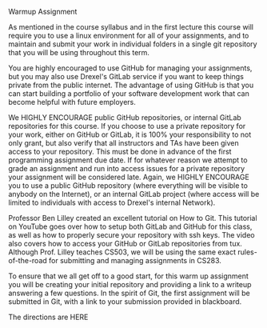 Warmup Assignment

As mentioned in the course syllabus and in the first lecture this course will require you to use a linux environment for all of your assignments, and to maintain and submit your work in individual folders in a single git repository that you will be using throughout this term.

You are highly encouraged to use GitHub for managing your assignments, but you may also use Drexel's GitLab service if you want to keep things private from the public internet. The advantage of using GitHub is that you can start building a portfolio of your software development work that can become helpful with future employers.

We HIGHLY ENCOURAGE public GitHub repositories, or internal GitLab repositories for this course. If you choose to use a private repository for your work, either on GitHub or GitLab, it is 100% your responsibility to not only grant, but also verify that all instructors and TAs have been given access to your repository. This must be done in advance of the first programming assignment due date. If for whatever reason we attempt to grade an assignment and run into access issues for a private repository your assignment will be considered late. Again, we HIGHLY ENCOURAGE you to use a public GitHub repository (where everything will be visible to anybody on the Internet), or an internal GitLab project (where access will be limited to individuals with access to Drexel's internal Network).

Professor Ben Lilley created an excellent tutorial on How to Git. This tutorial on YouTube goes over how to setup both GitLab and GitHub for this class, as well as how to properly secure your repository with ssh keys. The video also covers how to access your GitHub or GitLab repositories from tux. Although Prof. Lilley teaches CS503, we will be using the same exact rules-of-the-road for submitting and managing assignments in CS283.

To ensure that we all get off to a good start, for this warm up assignment you will be creating your initial repository and providing a link to a writeup answering a few questions. In the spirit of Git, the first assignment will be submitted in Git, with a link to your submission provided in blackboard.

The directions are HERE
